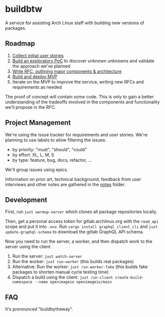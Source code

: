 # buildbtw

A service for assisting Arch Linux staff with building new versions of packages.

## Roadmap

1. [Collect initial user stories](https://gitlab.archlinux.org/archlinux/buildbtw/-/issues/7)
1. [Build an exploratory PoC](https://gitlab.archlinux.org/archlinux/buildbtw/-/issues/3) to discover unknown unknowns and validate the approach we've planned
1. [Write RFC, outlining major components & architecture](https://gitlab.archlinux.org/archlinux/buildbtw/-/issues/4)
1. [Build and deploy MVP](https://gitlab.archlinux.org/archlinux/buildbtw/-/issues/5)
1. Iterate on the MVP to improve the service, writing new RFCs and requirements as needed

The proof of concept will contain some code. This is only to gain a better understanding of the tradeoffs involved in the components and functionality we'll propose in the RFC. 

## Project Management

We're using the issue tracker for requirements and user stories. We're planning to use labels to allow filtering the issues:

- by priority: "must", "should", "could"
- by effort: XL, L, M, S
- by type: feature, bug, docs, refactor, ...

We'll group issues using epics.

Information on prior art, technical background, feedback from user interviews and other notes are gathered in the [notes](./notes) folder. 

## Development

First, run `just warmup-server` which clones all package repositories locally.

Then, get a personal access token for gitlab.archlinux.org with the `read_api` scope and put it into `.env`. Run `cargo install graphql_client_cli` and `just update-graphql-schema` to download the gitlab GraphQL API schema.

Now you need to run the server, a worker, and then dispatch work to the server using the client.

1. Run the server: `just watch-server`
1. Run the worker: `just run-worker` (this builds real packages)
1. Alternative: Run the worker: `just run-worker-fake` (this builds fake packages to shorten manual cycle testing time)
1. Dispatch a build using the client: `just run-client create-build-namespace --name openimageio openimageio/main`

## FAQ

It's pronounced "buildbytheway".
